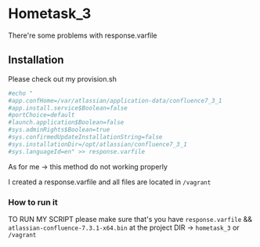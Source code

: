 # Hometask_3

There're some problems with response.varfile

## Installation
Please check out my provision.sh

```bash
#echo "
#app.confHome=/var/atlassian/application-data/confluence7_3_1
#app.install.service$Boolean=false
#portChoice=default
#launch.application$Boolean=false
#sys.adminRights$Boolean=true
#sys.confirmedUpdateInstallationString=false
#sys.installationDir=/opt/atlassian/confluence7_3_1
#sys.languageId=en" >> response.varfile
```

As for me -> this method do not working properly

I created a response.varfile and all files are located in ``` /vagrant ```
### How to run it
TO RUN MY SCRIPT please make sure that's you have ``` response.varfile ``` &&  ``` atlassian-confluence-7.3.1-x64.bin ``` at the project DIR -> ```hometask_3```  or ```/vagrant```
